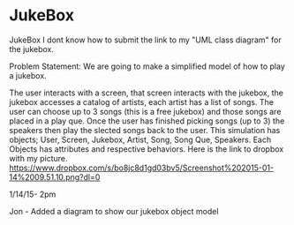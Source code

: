# JukeBox
JukeBox
 I dont know how to submit the link to my "UML class diagram" for the jukebox. 
 
 Problem Statement:
 We are going to make a simplified model of how to play a jukebox.
 
The user interacts with a screen, that screen interacts with the jukebox, the jukebox accesses a catalog of artists, each artist has a list of songs. The user can choose up to 3 songs (this is a free jukebox) and those songs are placed in a play que. Once the user has finished picking songs (up to 3) the speakers then play the slected songs back to the user.
This simulation has objects; User, Screen, Jukebox, Artist, Song, Song Que, Speakers. Each Objects has attributes and respective behaviors.
Here is the link to dropbox with my picture.
https://www.dropbox.com/s/bo8jc8d1gd03bv5/Screenshot%202015-01-14%2009.51.10.png?dl=0


1/14/15- 2pm

Jon - Added a diagram to show our jukebox object model